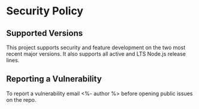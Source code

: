 # Security Policy

## Supported Versions

This project supports security and feature development on the two most recent
major versions.  It also supports all active and LTS Node.js release lines.

## Reporting a Vulnerability

To report a vulnerability email <%- author %> before opening public issues on the repo.
